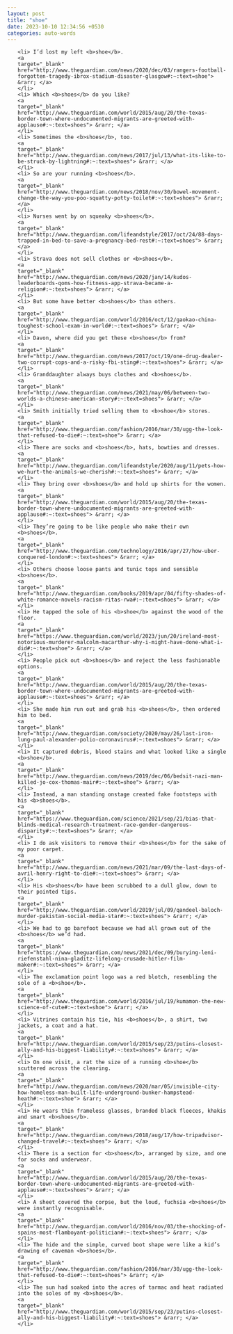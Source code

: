 ```yaml
---
layout: post
title: "shoe"
date: 2023-10-10 12:34:56 +0530
categories: auto-words
---
```

<ol>

    <li> I’d lost my left <b>shoe</b>.
    <a 
    target="_blank" 
    href="http://www.theguardian.com/news/2020/dec/03/rangers-football-forgotten-tragedy-ibrox-stadium-disaster-glasgow#:~:text=shoe"> &rarr; </a>
    </li>
    <li> Which <b>shoes</b> do you like?
    <a 
    target="_blank" 
    href="http://www.theguardian.com/world/2015/aug/20/the-texas-border-town-where-undocumented-migrants-are-greeted-with-applause#:~:text=shoes"> &rarr; </a>
    </li>
    <li> Sometimes the <b>shoes</b>, too.
    <a 
    target="_blank" 
    href="http://www.theguardian.com/news/2017/jul/13/what-its-like-to-be-struck-by-lightning#:~:text=shoes"> &rarr; </a>
    </li>
    <li> So are your running <b>shoes</b>.
    <a 
    target="_blank" 
    href="http://www.theguardian.com/news/2018/nov/30/bowel-movement-change-the-way-you-poo-squatty-potty-toilet#:~:text=shoes"> &rarr; </a>
    </li>
    <li> Nurses went by on squeaky <b>shoes</b>.
    <a 
    target="_blank" 
    href="http://www.theguardian.com/lifeandstyle/2017/oct/24/88-days-trapped-in-bed-to-save-a-pregnancy-bed-rest#:~:text=shoes"> &rarr; </a>
    </li>
    <li> Strava does not sell clothes or <b>shoes</b>.
    <a 
    target="_blank" 
    href="http://www.theguardian.com/news/2020/jan/14/kudos-leaderboards-qoms-how-fitness-app-strava-became-a-religion#:~:text=shoes"> &rarr; </a>
    </li>
    <li> But some have better <b>shoes</b> than others.
    <a 
    target="_blank" 
    href="http://www.theguardian.com/world/2016/oct/12/gaokao-china-toughest-school-exam-in-world#:~:text=shoes"> &rarr; </a>
    </li>
    <li> Davon, where did you get these <b>shoes</b> from?
    <a 
    target="_blank" 
    href="http://www.theguardian.com/news/2017/oct/19/one-drug-dealer-two-corrupt-cops-and-a-risky-fbi-sting#:~:text=shoes"> &rarr; </a>
    </li>
    <li> Granddaughter always buys clothes and <b>shoes</b>.
    <a 
    target="_blank" 
    href="http://www.theguardian.com/news/2021/may/06/between-two-worlds-a-chinese-american-story#:~:text=shoes"> &rarr; </a>
    </li>
    <li> Smith initially tried selling them to <b>shoe</b> stores.
    <a 
    target="_blank" 
    href="http://www.theguardian.com/fashion/2016/mar/30/ugg-the-look-that-refused-to-die#:~:text=shoe"> &rarr; </a>
    </li>
    <li> There are socks and <b>shoes</b>, hats, bowties and dresses.
    <a 
    target="_blank" 
    href="http://www.theguardian.com/lifeandstyle/2020/aug/11/pets-how-we-hurt-the-animals-we-cherish#:~:text=shoes"> &rarr; </a>
    </li>
    <li> They bring over <b>shoes</b> and hold up shirts for the women.
    <a 
    target="_blank" 
    href="http://www.theguardian.com/world/2015/aug/20/the-texas-border-town-where-undocumented-migrants-are-greeted-with-applause#:~:text=shoes"> &rarr; </a>
    </li>
    <li> They’re going to be like people who make their own <b>shoes</b>.
    <a 
    target="_blank" 
    href="http://www.theguardian.com/technology/2016/apr/27/how-uber-conquered-london#:~:text=shoes"> &rarr; </a>
    </li>
    <li> Others choose loose pants and tunic tops and sensible <b>shoes</b>.
    <a 
    target="_blank" 
    href="http://www.theguardian.com/books/2019/apr/04/fifty-shades-of-white-romance-novels-racism-ritas-rwa#:~:text=shoes"> &rarr; </a>
    </li>
    <li> He tapped the sole of his <b>shoe</b> against the wood of the floor.
    <a 
    target="_blank" 
    href="https://www.theguardian.com/world/2023/jun/20/ireland-most-notorious-murderer-malcolm-macarthur-why-i-might-have-done-what-i-did#:~:text=shoe"> &rarr; </a>
    </li>
    <li> People pick out <b>shoes</b> and reject the less fashionable options.
    <a 
    target="_blank" 
    href="http://www.theguardian.com/world/2015/aug/20/the-texas-border-town-where-undocumented-migrants-are-greeted-with-applause#:~:text=shoes"> &rarr; </a>
    </li>
    <li> She made him run out and grab his <b>shoes</b>, then ordered him to bed.
    <a 
    target="_blank" 
    href="http://www.theguardian.com/society/2020/may/26/last-iron-lung-paul-alexander-polio-coronavirus#:~:text=shoes"> &rarr; </a>
    </li>
    <li> It captured debris, blood stains and what looked like a single <b>shoe</b>.
    <a 
    target="_blank" 
    href="http://www.theguardian.com/news/2019/dec/06/bedsit-nazi-man-killed-jo-cox-thomas-mair#:~:text=shoe"> &rarr; </a>
    </li>
    <li> Instead, a man standing onstage created fake footsteps with his <b>shoes</b>.
    <a 
    target="_blank" 
    href="https://www.theguardian.com/science/2021/sep/21/bias-that-blinds-medical-research-treatment-race-gender-dangerous-disparity#:~:text=shoes"> &rarr; </a>
    </li>
    <li> I do ask visitors to remove their <b>shoes</b> for the sake of my poor carpet.
    <a 
    target="_blank" 
    href="http://www.theguardian.com/news/2021/mar/09/the-last-days-of-avril-henry-right-to-die#:~:text=shoes"> &rarr; </a>
    </li>
    <li> His <b>shoes</b> have been scrubbed to a dull glow, down to their pointed tips.
    <a 
    target="_blank" 
    href="http://www.theguardian.com/world/2019/jul/09/qandeel-baloch-murder-pakistan-social-media-star#:~:text=shoes"> &rarr; </a>
    </li>
    <li> We had to go barefoot because we had all grown out of the <b>shoes</b> we’d had.
    <a 
    target="_blank" 
    href="https://www.theguardian.com/news/2021/dec/09/burying-leni-riefenstahl-nina-gladitz-lifelong-crusade-hitler-film-maker#:~:text=shoes"> &rarr; </a>
    </li>
    <li> The exclamation point logo was a red blotch, resembling the sole of a <b>shoe</b>.
    <a 
    target="_blank" 
    href="http://www.theguardian.com/world/2016/jul/19/kumamon-the-new-science-of-cute#:~:text=shoe"> &rarr; </a>
    </li>
    <li> Vitrines contain his tie, his <b>shoes</b>, a shirt, two jackets, a coat and a hat.
    <a 
    target="_blank" 
    href="http://www.theguardian.com/world/2015/sep/23/putins-closest-ally-and-his-biggest-liability#:~:text=shoes"> &rarr; </a>
    </li>
    <li> On one visit, a rat the size of a running <b>shoe</b> scuttered across the clearing.
    <a 
    target="_blank" 
    href="http://www.theguardian.com/news/2020/mar/05/invisible-city-how-homeless-man-built-life-underground-bunker-hampstead-heath#:~:text=shoe"> &rarr; </a>
    </li>
    <li> He wears thin frameless glasses, branded black fleeces, khakis and smart <b>shoes</b>.
    <a 
    target="_blank" 
    href="http://www.theguardian.com/news/2018/aug/17/how-tripadvisor-changed-travel#:~:text=shoes"> &rarr; </a>
    </li>
    <li> There is a section for <b>shoes</b>, arranged by size, and one for socks and underwear.
    <a 
    target="_blank" 
    href="http://www.theguardian.com/world/2015/aug/20/the-texas-border-town-where-undocumented-migrants-are-greeted-with-applause#:~:text=shoes"> &rarr; </a>
    </li>
    <li> A sheet covered the corpse, but the loud, fuchsia <b>shoes</b> were instantly recognisable.
    <a 
    target="_blank" 
    href="http://www.theguardian.com/world/2016/nov/03/the-shocking-of-spains-most-flamboyant-politician#:~:text=shoes"> &rarr; </a>
    </li>
    <li> The hide and the simple, curved boot shape were like a kid’s drawing of caveman <b>shoes</b>.
    <a 
    target="_blank" 
    href="http://www.theguardian.com/fashion/2016/mar/30/ugg-the-look-that-refused-to-die#:~:text=shoes"> &rarr; </a>
    </li>
    <li> The sun had soaked into the acres of tarmac and heat radiated into the soles of my <b>shoes</b>.
    <a 
    target="_blank" 
    href="http://www.theguardian.com/world/2015/sep/23/putins-closest-ally-and-his-biggest-liability#:~:text=shoes"> &rarr; </a>
    </li>